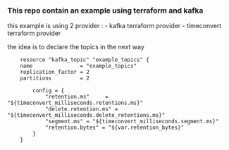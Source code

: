 ### This repo contain an example using terraform and kafka

this example is using 2 provider :
    - kafka terraform provider
    - timeconvert terraform provider

the idea is to declare the topics in the next way

        resource "kafka_topic" "example_topics" {
        name               = "example_topics"
        replication_factor = 2
        partitions         = 2

            config = {
                "retention.ms"     = "${timeconvert_milliseconds.retentions.ms}"
                "delete.retention.ms" = "${timeconvert_milliseconds.delete_retentions.ms}"
                "segment.ms" = "${timeconvert_milliseconds.segment.ms}"
                "retention.bytes" = "${var.retention_bytes}"
            }
        }
